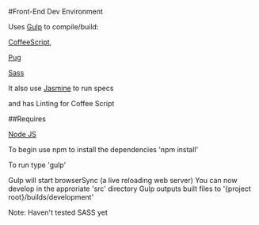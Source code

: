 #Front-End Dev Environment

Uses [Gulp](http://gulpjs.com/) to compile/build:

[CoffeeScript](http://coffeescript.org/), 

[Pug](http://jade-lang.com)

[Sass](http://sass-lang.com/)

It also use [Jasmine](https://jasmine.github.io/) to run specs

and has Linting for Coffee Script 


##Requires

[Node JS](https://nodejs.org/en/)

To begin use npm to install the dependencies 'npm install'

To run type 'gulp'

Gulp will start browserSync (a live reloading web server)
You can now develop in the approriate 'src' directory
Gulp outputs built files to '{project root}/builds/development'

Note: Haven't tested SASS yet
